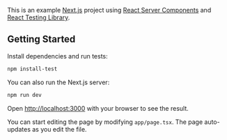 This is an example [Next.js](https://nextjs.org/) project using
[React Server Components](https://react.dev/blog/2020/12/21/data-fetching-with-react-server-components)
and [React Testing Library](https://testing-library.com/react).

## Getting Started

Install dependencies and run tests:

```bash
npm install-test
```

You can also run the Next.js server:

```bash
npm run dev
```

Open [http://localhost:3000](http://localhost:3000) with your browser to see the
result.

You can start editing the page by modifying `app/page.tsx`. The page
auto-updates as you edit the file.
